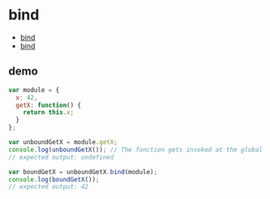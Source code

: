 # bind

- [bind](https://developer.mozilla.org/en-US/docs/Web/JavaScript/Reference/Global_Objects/Function/bind)
- [bind](https://javascript.info/bind)

## demo

```js
var module = {
  x: 42,
  getX: function() {
    return this.x;
  }
};

var unboundGetX = module.getX;
console.log(unboundGetX()); // The function gets invoked at the global scope
// expected output: undefined

var boundGetX = unboundGetX.bind(module);
console.log(boundGetX());
// expected output: 42
```
